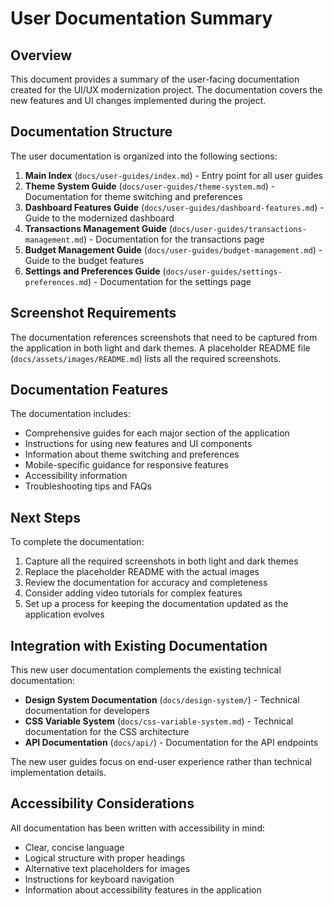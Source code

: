 # User Documentation Summary

## Overview

This document provides a summary of the user-facing documentation created for the UI/UX modernization project. The documentation covers the new features and UI changes implemented during the project.

## Documentation Structure

The user documentation is organized into the following sections:

1. **Main Index** (`docs/user-guides/index.md`) - Entry point for all user guides
2. **Theme System Guide** (`docs/user-guides/theme-system.md`) - Documentation for theme switching and preferences
3. **Dashboard Features Guide** (`docs/user-guides/dashboard-features.md`) - Guide to the modernized dashboard
4. **Transactions Management Guide** (`docs/user-guides/transactions-management.md`) - Documentation for the transactions page
5. **Budget Management Guide** (`docs/user-guides/budget-management.md`) - Guide to the budget features
6. **Settings and Preferences Guide** (`docs/user-guides/settings-preferences.md`) - Documentation for the settings page

## Screenshot Requirements

The documentation references screenshots that need to be captured from the application in both light and dark themes. A placeholder README file (`docs/assets/images/README.md`) lists all the required screenshots.

## Documentation Features

The documentation includes:

- Comprehensive guides for each major section of the application
- Instructions for using new features and UI components
- Information about theme switching and preferences
- Mobile-specific guidance for responsive features
- Accessibility information
- Troubleshooting tips and FAQs

## Next Steps

To complete the documentation:

1. Capture all the required screenshots in both light and dark themes
2. Replace the placeholder README with the actual images
3. Review the documentation for accuracy and completeness
4. Consider adding video tutorials for complex features
5. Set up a process for keeping the documentation updated as the application evolves

## Integration with Existing Documentation

This new user documentation complements the existing technical documentation:

- **Design System Documentation** (`docs/design-system/`) - Technical documentation for developers
- **CSS Variable System** (`docs/css-variable-system.md`) - Technical documentation for the CSS architecture
- **API Documentation** (`docs/api/`) - Documentation for the API endpoints

The new user guides focus on end-user experience rather than technical implementation details.

## Accessibility Considerations

All documentation has been written with accessibility in mind:

- Clear, concise language
- Logical structure with proper headings
- Alternative text placeholders for images
- Instructions for keyboard navigation
- Information about accessibility features in the application